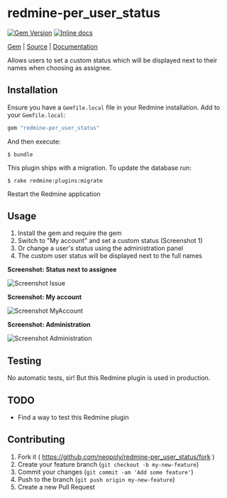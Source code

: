 [github]: https://github.com/neopoly/redmine-per_user_status
[doc]: http://rubydoc.info/github/neopoly/redmine-per_user_status/master/file/README.md
[gem]: https://rubygems.org/gems/redmine-per_user_status
[gem-badge]: https://img.shields.io/gem/v/redmine-per_user_status.svg
[inchpages]: https://inch-ci.org/github/neopoly/redmine-per_user_status
[inchpages-badge]: https://inch-ci.org/github/neopoly/redmine-per_user_status.svg?branch=master&style=flat

# redmine-per_user_status

[![Gem Version][gem-badge]][gem]
[![Inline docs][inchpages-badge]][inchpages]

[Gem][gem] |
[Source][github] |
[Documentation][doc]


Allows users to set a custom status which will be displayed next to their names when choosing as assignee.

## Installation

Ensure you have a `Gemfile.local` file in your Redmine installation. Add to your `Gemfile.local`:

```ruby
gem "redmine-per_user_status"
```

And then execute:

```
$ bundle
```

This plugin ships with a migration. To update the database run:

```
$ rake redmine:plugins:migrate
```

Restart the Redmine application

## Usage

1. Install the gem and require the gem
2. Switch to "My account" and set a custom status (Screenshot 1)
3. Or change a user's status using the administration panel
4. The custom user status will be displayed next to the full names

**Screenshot: Status next to assignee**

![Screenshot Issue](https://neopoly.github.io/redmine-per_user_status/images/screenshot1.png)

**Screenshot: My account**

![Screenshot MyAccount](https://neopoly.github.io/redmine-per_user_status/images/screenshot2.png)

**Screenshot: Administration**

![Screenshot Administration](https://neopoly.github.io/redmine-per_user_status/images/screenshot3.png)

## Testing

No automatic tests, sir! But this Redmine plugin is used in production.

## TODO

* Find a way to test this Redmine plugin

## Contributing

1. Fork it ( https://github.com/neopoly/redmine-per_user_status/fork )
2. Create your feature branch (`git checkout -b my-new-feature`)
3. Commit your changes (`git commit -am 'Add some feature'`)
4. Push to the branch (`git push origin my-new-feature`)
5. Create a new Pull Request
